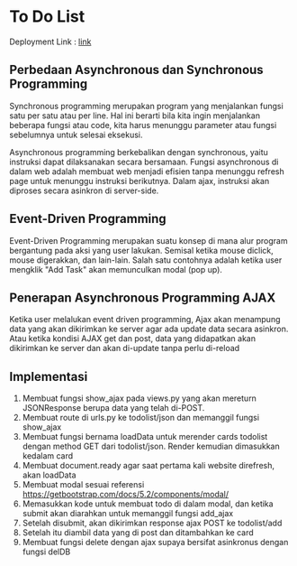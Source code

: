 # To Do List

Deployment Link : [link](https://tugas-django-bryan-1.herokuapp.com/todolist)

## Perbedaan Asynchronous dan Synchronous Programming

Synchronous programming merupakan program yang menjalankan fungsi satu per satu atau per line. Hal ini berarti bila kita ingin menjalankan beberapa fungsi atau code, kita harus menunggu parameter atau fungsi sebelumnya untuk selesai eksekusi.

Asynchronous programming berkebalikan dengan synchronous, yaitu instruksi dapat dilaksanakan secara bersamaan. Fungsi asynchronous di dalam web adalah  membuat web menjadi efisien tanpa menunggu refresh page untuk menunggu instruksi berikutnya. Dalam ajax, instruksi akan diproses secara asinkron di server-side.

## Event-Driven Programming
Event-Driven Programming merupakan suatu konsep di mana alur program bergantung pada aksi yang user lakukan. Semisal ketika mouse diclick, mouse digerakkan, dan lain-lain. Salah satu contohnya adalah ketika user mengklik "Add Task" akan memunculkan modal (pop up).

## Penerapan Asynchronous Programming AJAX
Ketika user melalukan event driven programming, Ajax akan menampung data yang akan dikirimkan ke server agar ada update data secara asinkron. Atau ketika kondisi AJAX get dan post, data yang didapatkan akan dikirimkan ke server dan akan di-update tanpa perlu di-reload

## Implementasi
1. Membuat fungsi show_ajax pada views.py yang akan mereturn JSONResponse berupa data yang telah di-POST.
2. Membuat route di urls.py ke todolist/json dan memanggil fungsi show_ajax
3. Membuat fungsi bernama loadData untuk merender cards todolist dengan method GET dari todolist/json. Render kemudian dimasukkan kedalam card
4. Membuat document.ready agar saat pertama kali website direfresh, akan loadData
5. Membuat modal sesuai referensi https://getbootstrap.com/docs/5.2/components/modal/
6. Memasukkan kode untuk membuat todo di dalam modal, dan ketika submit akan diarahkan untuk memanggil fungsi add_ajax
7. Setelah disubmit, akan dikirimkan response ajax POST ke todolist/add
8. Setelah itu diambil data yang di post dan ditambahkan ke card
9. Membuat fungsi delete dengan ajax supaya bersifat asinkronus dengan fungsi delDB
